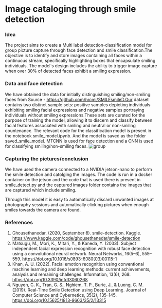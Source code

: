 # Image cataloging through smile detection

### Idea
The project aims to create a Multi label detection-classification model for group picture capture through face detection and smile classification.The objective is to identify and store images containing all faces within a continuous stream, specifically highlighting boxes that encapsulate smiling individuals. The model's design includes the ability to trigger image capture when over 30% of detected faces exhibit a smiling expression. 

### Data and face detection
We have obtained the data for initially distinguishing smiling/non-smiling faces from Source - https://github.com/hromi/SMILEsmileD.Our dataset contains two distinct sample sets: positive samples depicting individuals exhibiting smiling facial expressions and negative samples portraying individuals without smiling expressions.These sets are curated for the purpose of training the model, allowing it to discern and classify between facial features associated with smiling and neutral or non-smiling countenance. The relevant code for the classification model is present in the notebook smile_model.ipynb. And the model is saved as the folder saved_smile_model.
MTCNN is used for face detection and a CNN is used for classifying smiling/non-smiling faces.
![group](https://github.com/Neelesh1305/AI-project-image-cataloging-though-detection/assets/113800036/254fc7d2-5a08-4825-b50e-33fa9bc8eeec)

### Capturing the pictures/conclusion
We have used the camera connected to a NVIDIA jetson-nano to perform the smile detection and catolging the images. The code is run in a docker container on the jetson and the code that is used there is present in smile_detect.py and the captured images folder contains the images that are captured which include smiling.

Through this model it is easy to automatically discard unwanted images at photography sessions and automatically clicking pictures when enough smiles towards the camera are found.

### References
1. Ghousethanedar. (2020, September 8). smile-detection. Kaggle. https://www.kaggle.com/code/ghousethanedar/smile-detection
2. Matsugu, M., Mori, K., Mitari, Y., & Kaneda, Y. (2003). Subject independent facial expression recognition with robust face detection using a convolutional neural network. Neural Networks, 16(5–6), 555–559. https://doi.org/10.1016/s0893-6080(03)00115-1
3. Khan, A. U. (2022). Facial emotion recognition using conventional machine learning and deep learning methods: current achievements, analysis and remaining challenges. Information, 13(6), 268. https://doi.org/10.3390/info13060268
4. Nguyen, C. K., Tran, G. S., Nghiem, T. P., Burie, J., & Luong, C. M. (2019). Real-Time Smile Detection using Deep Learning. Journal of Computer Science and Cybernetics, 35(2), 135–145. https://doi.org/10.15625/1813-9663/35/2/13315
